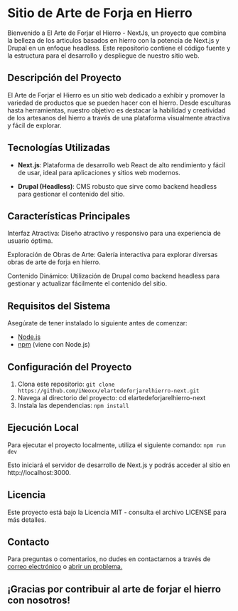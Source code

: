 # Sitio de Arte de Forja en Hierro
Bienvenido a El Arte de Forjar el Hierro - NextJs, un proyecto que combina la belleza de los articulos basados en hierro con la potencia de Next.js y Drupal en un enfoque headless. Este repositorio contiene el código fuente y la estructura para el desarrollo y despliegue de nuestro sitio web.

## Descripción del Proyecto
El Arte de Forjar el Hierro es un sitio web dedicado a exhibir y promover la variedad de productos que se pueden hacer con el hierro. Desde esculturas hasta herramientas, nuestro objetivo es destacar la habilidad y creatividad de los artesanos del hierro a través de una plataforma visualmente atractiva y fácil de explorar.

## Tecnologías Utilizadas
- **Next.js**: Plataforma de desarrollo web React de alto rendimiento y fácil de usar, ideal para aplicaciones y sitios web modernos.

- **Drupal (Headless)**: CMS robusto que sirve como backend headless para gestionar el contenido del sitio.

## Características Principales
Interfaz Atractiva: Diseño atractivo y responsivo para una experiencia de usuario óptima.

Exploración de Obras de Arte: Galería interactiva para explorar diversas obras de arte de forja en hierro.

Contenido Dinámico: Utilización de Drupal como backend headless para gestionar y actualizar fácilmente el contenido del sitio.

## Requisitos del Sistema
Asegúrate de tener instalado lo siguiente antes de comenzar:

- [Node.js](https://nodejs.org/)
- [npm](https://www.npmjs.com/) (viene con Node.js)

## Configuración del Proyecto
1. Clona este repositorio: `git clone https://github.com/iNeoxx/elartedeforjarelhierro-next.git`
2. Navega al directorio del proyecto: cd elartedeforjarelhierro-next
3. Instala las dependencias: `npm install`
## Ejecución Local
Para ejecutar el proyecto localmente, utiliza el siguiente comando:
`npm run dev`

Esto iniciará el servidor de desarrollo de Next.js y podrás acceder al sitio en http://localhost:3000.

## Licencia
Este proyecto está bajo la Licencia MIT - consulta el archivo LICENSE para más detalles.

## Contacto
Para preguntas o comentarios, no dudes en contactarnos a través de [correo electrónico](mailto:hilder2805@gmail.com) o [abrir un problema.](https://github.com/iNeoxx/elartedeforjarelhierro-next/issues)

## ¡Gracias por contribuir al arte de forjar el hierro con nosotros!